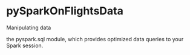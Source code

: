 # pySparkOnFlightsData
Manipulating data

the pyspark.sql module, which provides optimized data queries to your Spark session.
